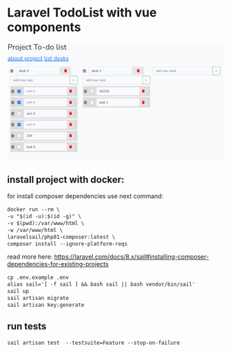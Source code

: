 # Laravel TodoList with vue components

![](public/images/main.png)

## install project with docker:

for install composer dependencies use next command:

    docker run --rm \ 
    -u "$(id -u):$(id -g)" \ 
    -v $(pwd):/var/www/html \
    -w /var/www/html \
    laravelsail/php81-composer:latest \
    composer install --ignore-platform-reqs

read more here:
https://laravel.com/docs/8.x/sail#installing-composer-dependencies-for-existing-projects
    
    cp .env.example .env  
    alias sail='[ -f sail ] && bash sail || bash vendor/bin/sail'
    sail up
    sail artisan migrate
    sail artisan key:generate

## run tests

    sail artisan test  --testsuite=Feature --stop-on-failure
